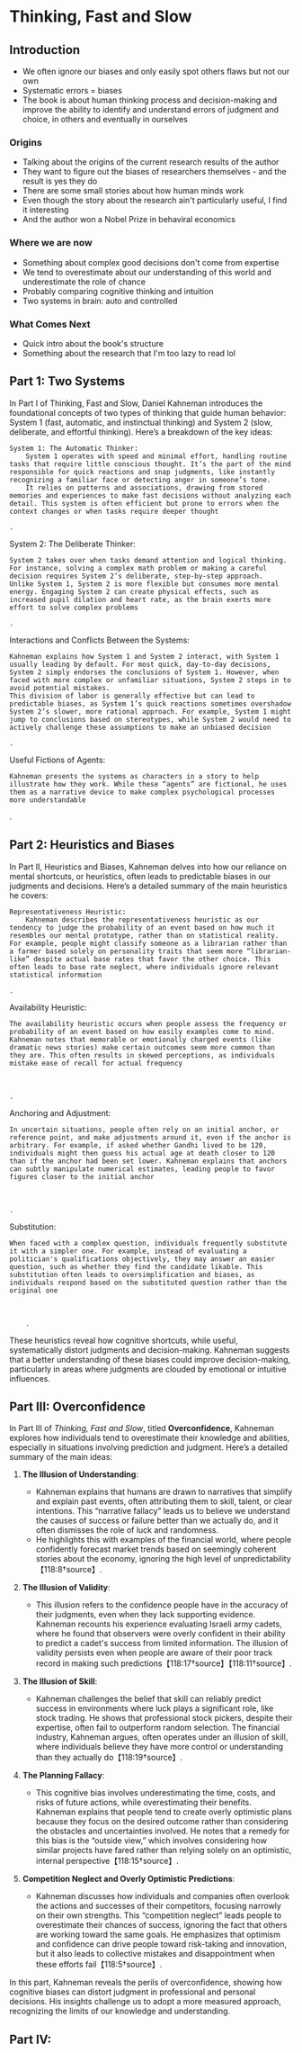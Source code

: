 # Thinking, Fast and Slow

## Introduction

- We often ignore our biases and only easily spot others flaws but not our own
- Systematic errors = biases
- The book is about human thinking process and decision-making and improve the ability to identify and understand errors of judgment and choice, in others and eventually in ourselves

### Origins

- Talking about the origins of the current research results of the author
- They want to figure out the biases of researchers themselves - and the result is yes they do
- There are some small stories about how human minds work
- Even though the story about the research ain't particularly useful, I find it interesting
- And the author won a Nobel Prize in behaviral economics

### Where we are now

- Something about complex good decisions don't come from expertise
- We tend to overestimate about our understanding of this world and underestimate the role of chance
- Probably comparing cognitive thinking and intuition
- Two systems in brain: auto and controlled

### What Comes Next

- Quick intro about the book's structure
- Something about the research that I'm too lazy to read lol

## Part 1: Two Systems

In Part I of Thinking, Fast and Slow, Daniel Kahneman introduces the foundational concepts of two types of thinking that guide human behavior: System 1 (fast, automatic, and instinctual thinking) and System 2 (slow, deliberate, and effortful thinking). Here’s a breakdown of the key ideas:

    System 1: The Automatic Thinker:
        System 1 operates with speed and minimal effort, handling routine tasks that require little conscious thought. It’s the part of the mind responsible for quick reactions and snap judgments, like instantly recognizing a familiar face or detecting anger in someone’s tone.
        It relies on patterns and associations, drawing from stored memories and experiences to make fast decisions without analyzing each detail. This system is often efficient but prone to errors when the context changes or when tasks require deeper thought​

    .

System 2: The Deliberate Thinker:

    System 2 takes over when tasks demand attention and logical thinking. For instance, solving a complex math problem or making a careful decision requires System 2’s deliberate, step-by-step approach.
    Unlike System 1, System 2 is more flexible but consumes more mental energy. Engaging System 2 can create physical effects, such as increased pupil dilation and heart rate, as the brain exerts more effort to solve complex problems​

    .

Interactions and Conflicts Between the Systems:

    Kahneman explains how System 1 and System 2 interact, with System 1 usually leading by default. For most quick, day-to-day decisions, System 2 simply endorses the conclusions of System 1. However, when faced with more complex or unfamiliar situations, System 2 steps in to avoid potential mistakes.
    This division of labor is generally effective but can lead to predictable biases, as System 1’s quick reactions sometimes overshadow System 2’s slower, more rational approach. For example, System 1 might jump to conclusions based on stereotypes, while System 2 would need to actively challenge these assumptions to make an unbiased decision​

    .

Useful Fictions of Agents:

    Kahneman presents the systems as characters in a story to help illustrate how they work. While these “agents” are fictional, he uses them as a narrative device to make complex psychological processes more understandable​

.

## Part 2: Heuristics and Biases

In Part II, Heuristics and Biases, Kahneman delves into how our reliance on mental shortcuts, or heuristics, often leads to predictable biases in our judgments and decisions. Here’s a detailed summary of the main heuristics he covers:

    Representativeness Heuristic:
        Kahneman describes the representativeness heuristic as our tendency to judge the probability of an event based on how much it resembles our mental prototype, rather than on statistical reality. For example, people might classify someone as a librarian rather than a farmer based solely on personality traits that seem more “librarian-like” despite actual base rates that favor the other choice. This often leads to base rate neglect, where individuals ignore relevant statistical information​

    .

Availability Heuristic:

    The availability heuristic occurs when people assess the frequency or probability of an event based on how easily examples come to mind. Kahneman notes that memorable or emotionally charged events (like dramatic news stories) make certain outcomes seem more common than they are. This often results in skewed perceptions, as individuals mistake ease of recall for actual frequency​

​

    .

Anchoring and Adjustment:

    In uncertain situations, people often rely on an initial anchor, or reference point, and make adjustments around it, even if the anchor is arbitrary. For example, if asked whether Gandhi lived to be 120, individuals might then guess his actual age at death closer to 120 than if the anchor had been set lower. Kahneman explains that anchors can subtly manipulate numerical estimates, leading people to favor figures closer to the initial anchor​

​

    .

Substitution:

    When faced with a complex question, individuals frequently substitute it with a simpler one. For example, instead of evaluating a politician's qualifications objectively, they may answer an easier question, such as whether they find the candidate likable. This substitution often leads to oversimplification and biases, as individuals respond based on the substituted question rather than the original one​

​

        .

These heuristics reveal how cognitive shortcuts, while useful, systematically distort judgments and decision-making. Kahneman suggests that a better understanding of these biases could improve decision-making, particularly in areas where judgments are clouded by emotional or intuitive influences.

## Part III: Overconfidence

In Part III of _Thinking, Fast and Slow_, titled **Overconfidence**, Kahneman explores how individuals tend to overestimate their knowledge and abilities, especially in situations involving prediction and judgment. Here’s a detailed summary of the main ideas:

1. **The Illusion of Understanding**:

   - Kahneman explains that humans are drawn to narratives that simplify and explain past events, often attributing them to skill, talent, or clear intentions. This “narrative fallacy” leads us to believe we understand the causes of success or failure better than we actually do, and it often dismisses the role of luck and randomness.
   - He highlights this with examples of the financial world, where people confidently forecast market trends based on seemingly coherent stories about the economy, ignoring the high level of unpredictability【118:8†source】.

2. **The Illusion of Validity**:

   - This illusion refers to the confidence people have in the accuracy of their judgments, even when they lack supporting evidence. Kahneman recounts his experience evaluating Israeli army cadets, where he found that observers were overly confident in their ability to predict a cadet's success from limited information. The illusion of validity persists even when people are aware of their poor track record in making such predictions【118:17†source】【118:11†source】.

3. **The Illusion of Skill**:

   - Kahneman challenges the belief that skill can reliably predict success in environments where luck plays a significant role, like stock trading. He shows that professional stock pickers, despite their expertise, often fail to outperform random selection. The financial industry, Kahneman argues, often operates under an illusion of skill, where individuals believe they have more control or understanding than they actually do【118:19†source】.

4. **The Planning Fallacy**:

   - This cognitive bias involves underestimating the time, costs, and risks of future actions, while overestimating their benefits. Kahneman explains that people tend to create overly optimistic plans because they focus on the desired outcome rather than considering the obstacles and uncertainties involved. He notes that a remedy for this bias is the “outside view,” which involves considering how similar projects have fared rather than relying solely on an optimistic, internal perspective【118:15†source】.

5. **Competition Neglect and Overly Optimistic Predictions**:
   - Kahneman discusses how individuals and companies often overlook the actions and successes of their competitors, focusing narrowly on their own strengths. This “competition neglect” leads people to overestimate their chances of success, ignoring the fact that others are working toward the same goals. He emphasizes that optimism and confidence can drive people toward risk-taking and innovation, but it also leads to collective mistakes and disappointment when these efforts fail【118:5†source】.

In this part, Kahneman reveals the perils of overconfidence, showing how cognitive biases can distort judgment in professional and personal decisions. His insights challenge us to adopt a more measured approach, recognizing the limits of our knowledge and understanding.

## Part IV: 